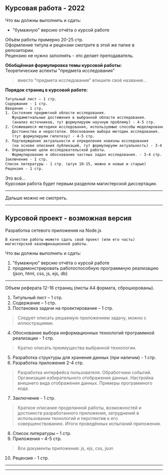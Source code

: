## Курсовая работа - 2022  

Что вы должны выполнить и сдать:  

- "бумажную" версию отчёта о курсой работе  

Объём работы примерно 20-25 стр.  
Оформление титула и рецензии смотрите в этой же папке в репозитории.  
Рецензию не нужно заполнять - это делает преподаватель.  

**Обобщённая формулировка темы курсовой работы:**  
Теоретические аспекты "предмета исследования"  
> вместо "предмета исследования" впишите своё название...  

**Порядок страниц в курсовой работе:**  

```txt
Титульный лист – 1 стр.  
Содержание - 1 стр.  
Введение - 1 стр.  
1. Состояние предметной области исследования. 
   Фундаметнальные достижения в выбранной области исследования. 
   (анализ источников, тут формулируем научную проблему) - 4-5 стр.  
2. Сложившиеся методики исследования, используемые способы моделирования.  
   Достоинства и недостатки. Обоснование выбора методик исследования.  
   (тут формулируем гипотезу) - 4-5 стр.  
3. Подтверждение актуальности и определение новизны исследования 
   (на основе описания публикаций, тут формулируем актуальность) - 3-4 стр.  
4. Определение цели исследовательской работы.  
   Формулирование и обоснование частных задач исследования. - 3-4 стр.  
Заключение - 1 стр.  
Список литературы - 1 стр. (штук 10-15, можно и новые и старые)  
Рецензия - 1 стр.  
```

Это всё...  
Курсовая работа будет первым разделом магистерской диссертации.  

---  

Дальше можно не смотреть.

---  

## Курсовой проект - возможная версия  

Разработка сетевого приложения на Node.js  
```
В качестве работы можете сдать свой проект (или его часть) магистерской квалификационной работы.  
```

Что вы должны выполнить и сдать:  
1) "бумажную" версию отчёта о курсой работе  
2) продемонстрировать работоспособную программную реализацию (json, html, css, js, ejs, db)  

---  

Объем реферата 12-16 страниц (листы А4 формата, сброшюрованы).  

1) Титульный лист – 1 стр.  
2) Содержание – 1 стр.  
3) Постановка задачи на проектирование – 1 стр.  
> Следует описать решаемую приложением задачу, можно с иллюстрациями. 
4) Обоснование выбора информационных технологий программной реализации - 1 стр.  
> Кратко описать преимущества выбранной технологии.  
5) Разработка структуры для хранения данных (при наличии) - 1 стр.
6) Разработка приложения 2-4 стр.  
> Разработка интерфейса пользователя. Обработчики событий. Организация избирательного отображения данных. Настройка внешнего вида отображения данных. Примеры программного кода.  
7) Заключение - 1 стр.  
> Краткое описание проделанной работы, возможностей и достоинств разработанного приложения, затруднений в использовании технологий и перспектив к его совершенствованию. Итоги проведённых испытаний приложения.  
8) Список литературы – 1 стр.  
9) Приложения – 4-5 стр.
> Все документы приложения: js, ejs, css, json  
10) Рецензия - 1 стр.  

---  

---  
